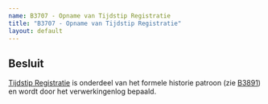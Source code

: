 ```yaml
---
name: B3707 - Opname van Tijdstip Registratie
title: "B3707 - Opname van Tijdstip Registratie"
layout: default
---
```

## Besluit
[Tijdstip Registratie](../../../gegevenswoordenboek/attributen/Tijdstip_registratie.md) is onderdeel van het formele historie patroon (zie [B3891](./3891.md)) en wordt door het verwerkingenlog bepaald.
